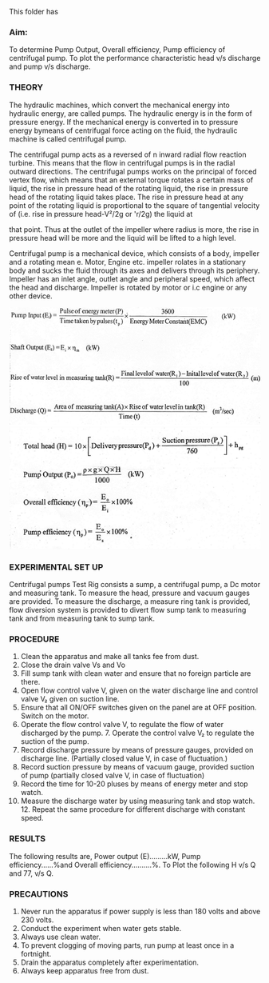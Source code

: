This folder has 

### Aim: 
To determine Pump Output, Overall efficiency, Pump efficiency of centrifugal pump. To plot the performance characteristic head v/s discharge and pump v/s discharge.

### THEORY

The hydraulic machines, which convert the mechanical energy into hydraulic energy, are called pumps. The hydraulic energy is in the form of pressure energy. If the mechanical energy is converted in to pressure energy bymeans of centrifugal force acting on the fluid, the hydraulic machine is called centrifugal pump.

The centrifugal pump acts as a reversed of n inward radial flow reaction turbine. This means that the flow in centrifugal pumps is in the radial outward directions. The centrifugal pumps works on the principal of forced vertex flow, which means that an external torque rotates a certain mass of liquid, the rise in pressure head of the rotating liquid, the rise in pressure head of the rotating liquid takes place. The rise in pressure head at any point of the rotating liquid is proportional to the square of tangential velocity of (i.e. rise in pressure head-V²/2g or 'r/2g) the liquid at

that point. Thus at the outlet of the impeller where radius is more, the rise in pressure head will be more and the liquid will be lifted to a high level.

Centrifugal pump is a mechanical device, which consists of a body, impeller and a rotating mean e. Motor, Engine etc. impeller rolates in a stationary body and sucks the fluid through its axes and delivers through its periphery. Impeller has an inlet angle, outlet angle and peripheral speed, which affect the head and discharge. Impeller is rotated by motor or i.c engine or any other device.

<img src="images/formula1.png"/>

<br>
<img src="images/formula2.png"/>

### EXPERIMENTAL SET UP
Centrifugal pumps Test Rig consists a sump, a centrifugal pump, a Dc motor and measuring tank. To measure the head, pressure and vacuum gauges are provided. To measure the discharge, a measure ring tank is provided, flow diversion system is provided to divert flow sump tank to measuring tank and from measuring tank to sump tank.




### PROCEDURE

1. Clean the apparatus and make all tanks fee from dust.
2. Close the drain valve Vs and Vo
3. Fill sump tank with clean water and ensure that no foreign particle are there.
4. Open flow control valve V, given on the water discharge line and control valve V₂ given on suction line.
5. Ensure that all ON/OFF switches given on the panel are at OFF position. Switch on the motor.
6. Operate the flow control valve V, to regulate the flow of water discharged by the pump. 7. Operate the control valve V₂ to regulate the suction of the pump.
8. Record discharge pressure by means of pressure gauges, provided on discharge line.
(Partially closed value V, in case of fluctuation.)
9. Record suction pressure by means of vacuum gauge, provided suction of pump (partially closed valve V, in case of fluctuation)
10. Record the time for 10-20 pluses by means of energy meter and stop watch.
11. Measure the discharge water by using measuring tank and stop watch. 12. Repeat the same procedure for different discharge with constant speed.



### RESULTS

The following results are, Power output (E).........kW, Pump efficiency......%and Overall efficiency..........%. To Plot the following H v/s Q and 77, v/s Q.

### PRECAUTIONS

1.	Never run the apparatus if power supply is less than 180 volts and above 230 volts.
2.	Conduct the experiment when water gets stable.
3.	Always use clean water.
4.	To prevent clogging of moving parts, run pump at least once in a fortnight.
5.	Drain the apparatus completely after experimentation.
6.	Always keep apparatus free from dust.
